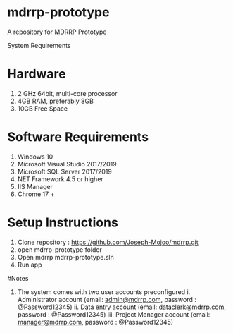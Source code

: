 # mdrrp-prototype

A repository for MDRRP Prototype

System Requirements

# Hardware

1.  2 GHz 64bit, multi-core processor
2.  4GB RAM, preferably 8GB
3.  10GB Free Space

# Software Requirements

1.  Windows 10
2.  Microsoft Visual Studio 2017/2019
3.  Microsoft SQL Server 2017/2019
4.  NET Framework 4.5 or higher
5.  IIS Manager
6.  Chrome 17 +

# Setup Instructions

1. Clone repository : https://github.com/Joseph-Mojoo/mdrrp.git
2. open mdrrp-prototype folder
3. Open mdrrp mdrrp-prototype.sln
4. Run app

#Notes

1. The system comes with two user accounts preconfigured
   i. Administrator account (email: admin@mdrrp.com, password : @Password12345)
   ii. Data entry account (email: dataclerk@mdrrp.com, password : @Password12345)
   iii. Project Manager account (email: manager@mdrrp.com, password : @Password12345)
